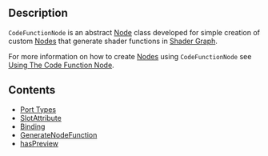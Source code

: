 ## Description

`CodeFunctionNode` is an abstract [Node](https://github.com/Unity-Technologies/ShaderGraph/wiki/Node) class developed for simple creation of custom [Nodes](https://github.com/Unity-Technologies/ShaderGraph/wiki/Node) that generate shader functions in [Shader Graph](https://github.com/Unity-Technologies/ShaderGraph/wiki/Shader-Graph).

For more information on how to create [Nodes](https://github.com/Unity-Technologies/ShaderGraph/wiki/Node) using `CodeFunctionNode` see [Using The Code Function Node](https://github.com/Unity-Technologies/ShaderGraph/wiki/Using-The-Code-Function-Node).

## Contents

* [Port Types](https://github.com/Unity-Technologies/ShaderGraph/wiki/CodeFunctionNode-Port-Types)
* [SlotAttribute](https://github.com/Unity-Technologies/ShaderGraph/wiki/SlotAttribute)
* [Binding](https://github.com/Unity-Technologies/ShaderGraph/wiki/Binding)
* [GenerateNodeFunction](https://github.com/Unity-Technologies/ShaderGraph/wiki/GenerateNodeFunction)
* [hasPreview](https://github.com/Unity-Technologies/ShaderGraph/wiki/hasPreview)